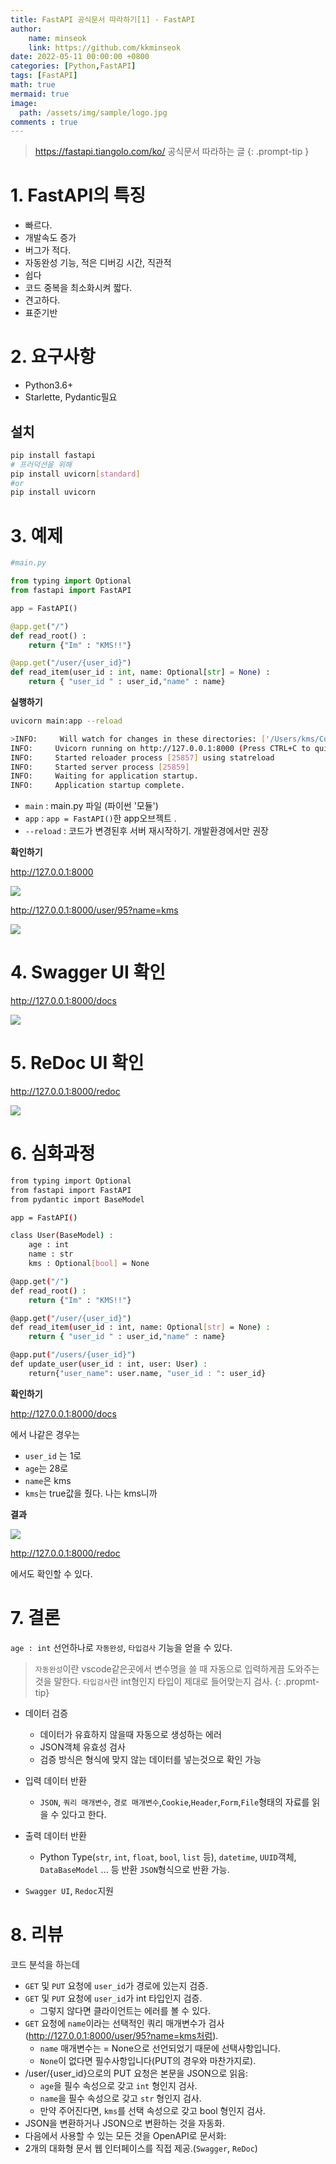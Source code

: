 ```yaml
---
title: FastAPI 공식문서 따라하기[1] - FastAPI
author: 
    name: minseok
    link: https://github.com/kkminseok
date: 2022-05-11 00:00:00 +0800
categories: [Python,FastAPI]
tags: [FastAPI]
math: true
mermaid: true
image: 
  path: /assets/img/sample/logo.jpg
comments : true
---
```


> <https://fastapi.tiangolo.com/ko/> 공식문서 따라하는 글
{: .prompt-tip }


# 1. FastAPI의 특징

- 빠르다. 
- 개발속도 증가
- 버그가 적다.
- 자동완성 기능, 적은 디버깅 시간, 직관적
- 쉽다
- 코드 중복을 최소화시켜 짧다.
- 견고하다.
- 표준기반

# 2. 요구사항

- Python3.6+
- Starlette, Pydantic필요

## 설치

```bash
pip install fastapi
# 프러덕션을 위해
pip install uvicorn[standard] 
#or
pip install uvicorn
```

# 3. 예제

```python
#main.py

from typing import Optional
from fastapi import FastAPI

app = FastAPI()

@app.get("/")
def read_root() :
    return {"Im" : "KMS!!"}

@app.get("/user/{user_id}")
def read_item(user_id : int, name: Optional[str] = None) :
    return { "user_id " : user_id,"name" : name}

```

**실행하기**

```bash
uvicorn main:app --reload

>INFO:     Will watch for changes in these directories: ['/Users/kms/Code/Python/fastapi_doc']
INFO:     Uvicorn running on http://127.0.0.1:8000 (Press CTRL+C to quit)
INFO:     Started reloader process [25857] using statreload
INFO:     Started server process [25859]
INFO:     Waiting for application startup.
INFO:     Application startup complete.
```

- `main` : main.py 파일 (파이썬 '모듈')
- `app` : `app = FastAPI()`한 app오브젝트 .
- `--reload` : 코드가 변경된후 서버 재시작하기. 개발환경에서만 권장

**확인하기**

<http://127.0.0.1:8000>

![](/assets/img/fastapi_post/1_default.png)

<http://127.0.0.1:8000/user/95?name=kms>

![](/assets/img/fastapi_post/1_queryparam.png)

# 4. Swagger UI 확인

<http://127.0.0.1:8000/docs>

![](/assets/img/fastapi_post/1_swagger.png)

# 5. ReDoc UI 확인

<http://127.0.0.1:8000/redoc>

![](/assets/img/fastapi_post/1_redoc.png)

# 6. 심화과정

```bash
from typing import Optional
from fastapi import FastAPI
from pydantic import BaseModel

app = FastAPI()

class User(BaseModel) :
    age : int
    name : str
    kms : Optional[bool] = None

@app.get("/")
def read_root() :
    return {"Im" : "KMS!!"}

@app.get("/user/{user_id}")
def read_item(user_id : int, name: Optional[str] = None) :
    return { "user_id " : user_id,"name" : name}

@app.put("/users/{user_id}")
def update_user(user_id : int, user: User) :
    return{"user_name": user.name, "user_id : ": user_id}
```

**확인하기**

<http://127.0.0.1:8000/docs>

에서 나같은 경우는

- `user_id` 는 1로
- `age`는 28로
- `name`은 kms
- `kms`는 true값을 줬다. 나는 kms니까


**결과**

![](/assets/img/fastapi_post/1_user_result.png)

<http://127.0.0.1:8000/redoc>

에서도 확인할 수 있다.

# 7. 결론

`age : int` 선언하나로 `자동완성`, `타입검사` 기능을 얻을 수 있다.

> `자동완성`이란 vscode같은곳에서 변수명을 쓸 때 자동으로 입력하게끔 도와주는 것을 말한다. `타입검사`란 int형인지 타입이 제대로 들어맞는지 검사.
{: .propmt-tip}


- 데이터 검증
  - 데이터가 유효하지 않을때 자동으로 생성하는 에러
  - JSON객체 유효성 검사
  - 검증 방식은 형식에 맞지 않는 데이터를 넣는것으로 확인 가능
- 입력 데이터 반환
  - `JSON`, `쿼리 매개변수`, `경로 매개변수`,`Cookie`,`Header`,`Form`,`File`형태의 자료를 읽을 수 있다고 한다.
- 출력 데이터 반환
  - Python Type(`str`, `int`, `float`, `bool`, `list` 등), `datetime`, `UUID`객체, `DataBaseModel` ... 등 반환 `JSON`형식으로 반환 가능.

- `Swagger UI`, `Redoc`지원

# 8. 리뷰

코드 분석을 하는데

- `GET` 및 `PUT` 요청에 `user_id`가 경로에 있는지 검증.  
- `GET` 및 `PUT` 요청에 `user_id`가 int 타입인지 검증.
  - 그렇지 않다면 클라이언트는 에러를 볼 수 있다.
- `GET` 요청에 `name`이라는 선택적인 쿼리 매개변수가 검사(http://127.0.0.1:8000/user/95?name=kms처럼).
  - `name` 매개변수는 = None으로 선언되었기 때문에 선택사항입니다.
  - `None`이 없다면 필수사항입니다(PUT의 경우와 마찬가지로).
- /user/{user_id}으로의 PUT 요청은 본문을 JSON으로 읽음:
  - `age`을 필수 속성으로 갖고 `int` 형인지 검사.
  - `name`을 필수 속성으로 갖고 `str` 형인지 검사.
  - 만약 주어진다면, `kms`를 선택 속성으로 갖고 bool 형인지 검사.
- JSON을 변환하거나 JSON으로 변환하는 것을 자동화.
- 다음에서 사용할 수 있는 모든 것을 OpenAPI로 문서화:
- 2개의 대화형 문서 웹 인터페이스를 직접 제공.(`Swagger`, `ReDoc`)


